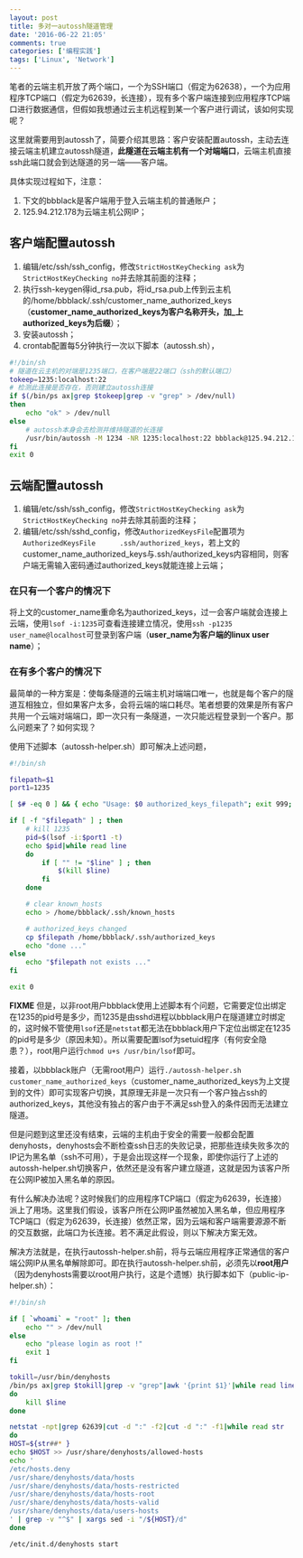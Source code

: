 ```yaml
---
layout: post
title: 多对一autossh隧道管理
date: '2016-06-22 21:05'
comments: true
categories: ['编程实践']  
tags: ['Linux', 'Network']
---
```


笔者的云端主机开放了两个端口，一个为SSH端口（假定为62638），一个为应用程序TCP端口（假定为62639，长连接），现有多个客户端连接到应用程序TCP端口进行数据通信，但假如我想通过云主机远程到某一个客户进行调试，该如何实现呢？

<!--more-->

这里就需要用到autossh了，简要介绍其思路：客户安装配置autossh，主动去连接云端主机建立autossh隧道，**此隧道在云端主机有一个对端端口**，云端主机直接ssh此端口就会到达隧道的另一端——客户端。

具体实现过程如下，注意：
1. 下文的bbblack是客户端用于登入云端主机的普通账户；
2. 125.94.212.178为云端主机公网IP；

## 客户端配置autossh

1. 编辑/etc/ssh/ssh_config，修改`StrictHostKeyChecking ask`为`StrictHostKeyChecking no`并去除其前面的注释；
2. 执行ssh-keygen得id_rsa.pub，将id_rsa.pub上传到云主机的/home/bbblack/.ssh/customer_name_authorized_keys（**customer_name_authorized_keys为客户名称开头，加_上authorized_keys为后缀**）；
3. 安装autossh；
4. crontab配置每5分钟执行一次以下脚本（autossh.sh），

```bash
#!/bin/sh
# 隧道在云主机的对端是1235端口，在客户端是22端口（ssh的默认端口）
tokeep=1235:localhost:22
# 检测此连接是否存在，否则建立autossh连接
if $(/bin/ps ax|grep $tokeep|grep -v "grep" > /dev/null)
then
    echo "ok" > /dev/null
else
    # autossh本身会去检测并维持隧道的长连接
    /usr/bin/autossh -M 1234 -NR 1235:localhost:22 bbblack@125.94.212.178 -p62638 > /root/autossh.log 2>&1 &
fi
exit 0
```

## 云端配置autossh

1. 编辑/etc/ssh/ssh_config，修改`StrictHostKeyChecking ask`为`StrictHostKeyChecking no`并去除其前面的注释；
2. 编辑/etc/ssh/sshd_config，修改`AuthorizedKeysFile`配置项为`AuthorizedKeysFile      .ssh/authorized_keys`，若上文的customer_name_authorized_keys与.ssh/authorized_keys内容相同，则客户端无需输入密码通过authorized_keys就能连接上云端；

### 在只有一个客户的情况下

将上文的customer_name重命名为authorized_keys，过一会客户端就会连接上云端，使用`lsof -i:1235`可查看连接建立情况，使用`ssh -p1235 user_name@localhost`可登录到客户端（**user_name为客户端的linux user name**）；

### 在有多个客户的情况下

最简单的一种方案是：使每条隧道的云端主机对端端口唯一，也就是每个客户的隧道互相独立，但如果客户太多，会将云端的端口耗尽。笔者想要的效果是所有客户共用一个云端对端端口，即一次只有一条隧道，一次只能远程登录到一个客户。那么问题来了？如何实现？

使用下述脚本（autossh-helper.sh）即可解决上述问题，

```bash
#!/bin/sh

filepath=$1
port1=1235

[ $# -eq 0 ] && { echo "Usage: $0 authorized_keys_filepath"; exit 999; }

if [ -f "$filepath" ] ; then
    # kill 1235
    pid=$(lsof -i:$port1 -t)
    echo $pid|while read line
    do
        if [ "" != "$line" ] ; then
            $(kill $line)
        fi
    done

    # clear known_hosts
    echo > /home/bbblack/.ssh/known_hosts

    # authorized_keys changed
    cp $filepath /home/bbblack/.ssh/authorized_keys
    echo "done ..."
else
    echo "$filepath not exists ..."
fi

exit 0
```

**FIXME** 
但是，以非root用户bbblack使用上述脚本有个问题，它需要定位出绑定在1235的pid号是多少，而1235是由sshd进程以bbblack用户在隧道建立时绑定的，这时候不管使用`lsof`还是`netstat`都无法在bbblack用户下定位出绑定在1235的pid号是多少（原因未知）。所以需要配置lsof为setuid程序（有何安全隐患？），root用户运行`chmod u+s /usr/bin/lsof`即可。

接着，以bbblack账户（无需root用户）运行`./autossh-helper.sh customer_name_authorized_keys`（customer_name_authorized_keys为上文提到的文件）即可实现客户切换，其原理无非是一次只有一个客户独占ssh的authorized_keys，其他没有独占的客户由于不满足ssh登入的条件因而无法建立隧道。

但是问题到这里还没有结束，云端的主机由于安全的需要一般都会配置denyhosts，denyhosts会不断检查ssh日志的失败记录，把那些连续失败多次的IP记为黑名单（ssh不可用），于是会出现这样一个现象，即使你运行了上述的autossh-helper.sh切换客户，依然还是没有客户建立隧道，这就是因为该客户所在公网IP被加入黑名单的原因。

有什么解决办法呢？这时候我们的应用程序TCP端口（假定为62639，长连接）派上了用场。这里我们假设，该客户所在公网IP虽然被加入黑名单，但应用程序TCP端口（假定为62639，长连接）依然正常，因为云端和客户端需要源源不断的交互数据，此端口为长连接。若不满足此假设，则以下解决方案无效。

解决方法就是，在执行autossh-helper.sh前，将与云端应用程序正常通信的客户端公网IP从黑名单解除即可。即在执行autossh-helper.sh前，必须先以**root用户**（因为denyhosts需要以root用户执行，这是个遗憾）执行脚本如下（public-ip-helper.sh）：

```bash
#!/bin/sh

if [ `whoami` = "root" ]; then
    echo "" > /dev/null
else
    echo "please login as root !"
    exit 1
fi

tokill=/usr/bin/denyhosts
/bin/ps ax|grep $tokill|grep -v "grep"|awk '{print $1}'|while read line
do
    kill $line
done

netstat -npt|grep 62639|cut -d ":" -f2|cut -d ":" -f1|while read str
do
HOST=${str##* }
echo $HOST >> /usr/share/denyhosts/allowed-hosts
echo '
/etc/hosts.deny
/usr/share/denyhosts/data/hosts
/usr/share/denyhosts/data/hosts-restricted
/usr/share/denyhosts/data/hosts-root
/usr/share/denyhosts/data/hosts-valid
/usr/share/denyhosts/data/users-hosts
' | grep -v "^$" | xargs sed -i "/${HOST}/d"
done

/etc/init.d/denyhosts start
```
